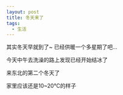 ```yaml
---
layout: post
title: 冬天来了
tags:
  - 生活
---
```


其实冬天早就到了~ 已经供暖一个多星期了吧...
<!-- more -->

今天中午去洗澡的路上发现已经开始结冰了

来东北的第二个冬天了

家里应该还是10~20℃的样子